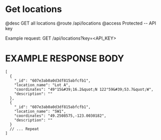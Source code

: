 # Get locations
@desc GET all locations
@route /api/locations
@access Protected -- API key

Example request: GET /api/locations?key=<API_KEY>

# EXAMPLE RESPONSE BODY
```
[
  { 
    "_id": "607e3ab0a0d3df815abfcfb1",
    "location_name": "Lot A",
    "coordinates": "49°15&#39;16.2&quot;N 122°59&#39;53.7&quot;W",
    "description": ""
  },
  {
    "_id": "607e3ab0a0d3df815abfcfb1",
    "location_name": "SW1",
    "coordinates": "49.2508575,-123.0030182",
    "description": ""
  }
  // ... Repeat
]
```